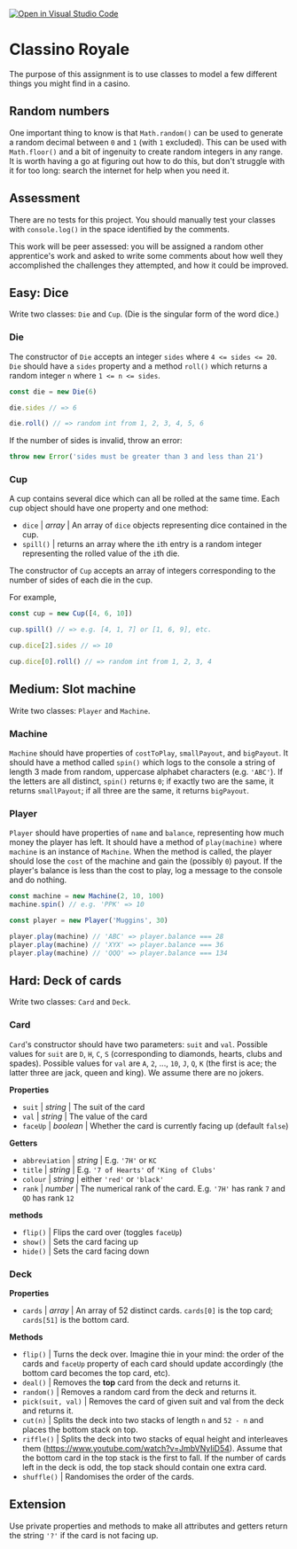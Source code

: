 [![Open in Visual Studio Code](https://classroom.github.com/assets/open-in-vscode-c66648af7eb3fe8bc4f294546bfd86ef473780cde1dea487d3c4ff354943c9ae.svg)](https://classroom.github.com/online_ide?assignment_repo_id=8468286&assignment_repo_type=AssignmentRepo)
# Classino Royale

The purpose of this assignment is to use classes to model a few different things you might find in a casino.

## Random numbers

One important thing to know is that `Math.random()` can be used to generate a random decimal between `0` and `1` (with `1` excluded). This can be used with `Math.floor()` and a bit of ingenuity to create random integers in any range. It is worth having a go at figuring out how to do this, but don't struggle with it for too long: search the internet for help when you need it.

## Assessment

There are no tests for this project. You should manually test your classes with `console.log()` in the space identified by the comments.

This work will be peer assessed: you will be assigned a random other apprentice's work and asked to write some comments about how well they accomplished the challenges they attempted, and how it could be improved.

## Easy: Dice

Write two classes: `Die` and `Cup`. (Die is the singular form of the word dice.)

### Die

The constructor of `Die` accepts an integer `sides` where `4 <= sides <= 20`. `Die` should have a `sides` property and a method `roll()` which returns a random integer `n` where `1 <= n <= sides`.

```js
const die = new Die(6)

die.sides // => 6

die.roll() // => random int from 1, 2, 3, 4, 5, 6
```

If the number of sides is invalid, throw an error:
```js
throw new Error('sides must be greater than 3 and less than 21')
```

### Cup

A cup contains several dice which can all be rolled at the same time. Each cup object should have one property and one method:

 - `dice` | *array* | An array of `dice` objects representing dice contained in the cup.
 - `spill()` | returns an array where the `i`th entry is a random integer representing the rolled value of the `i`th die.
 
The constructor of `Cup` accepts an array of integers corresponding to the number of sides of each die in the cup.

For example,
```js
const cup = new Cup([4, 6, 10])

cup.spill() // => e.g. [4, 1, 7] or [1, 6, 9], etc.

cup.dice[2].sides // => 10

cup.dice[0].roll() // => random int from 1, 2, 3, 4
```

## Medium: Slot machine

Write two classes: `Player` and `Machine`.

### Machine

`Machine` should have properties of `costToPlay`, `smallPayout`, and `bigPayout`. It should have a method called `spin()` which logs to the console a string of length 3 made from random, uppercase alphabet characters (e.g. `'ABC'`). If the letters are all distinct, `spin()` returns `0`; if exactly two are the same, it returns `smallPayout`; if all three are the same, it returns `bigPayout`.

### Player

`Player` should have properties of `name` and `balance`, representing how much money the player has left. It should have a method of `play(machine)` where `machine` is an instance of `Machine`. When the method is called, the player should lose the `cost` of the machine and gain the (possibly `0`) payout. If the player's balance is less than the cost to play, log a message to the console and do nothing. 

```js
const machine = new Machine(2, 10, 100)
machine.spin() // e.g. 'PPK' => 10

const player = new Player('Muggins', 30)

player.play(machine) // 'ABC' => player.balance === 28
player.play(machine) // 'XYX' => player.balance === 36
player.play(machine) // 'QQQ' => player.balance === 134
```

## Hard: Deck of cards

Write two classes: `Card` and `Deck`.

### Card

`Card`'s constructor should have two parameters: `suit` and `val`. Possible values for `suit` are `D`, `H`, `C`, `S` (corresponding to diamonds, hearts, clubs and spades). Possible values for `val` are `A`, `2`, ..., `10`, `J`, `Q`, `K` (the first is ace; the latter three are jack, queen and king). We assume there are no jokers.

**Properties**

 - `suit` | *string* | The suit of the card
 - `val` | *string* | The value of the card
 - `faceUp` | *boolean* | Whether the card is currently facing up (default `false`)

**Getters**

 - `abbreviation` | *string* | E.g. `'7H'` or `KC`
 - `title` | *string* | E.g. `'7 of Hearts'` of `'King of Clubs'`
 - `colour` | *string* | either `'red'` or `'black'`
 - `rank` | *number* | The numerical rank of the card. E.g. `'7H'` has rank `7` and `QD` has rank `12`

**methods**

 - `flip()` | Flips the card over (toggles `faceUp`)
 - `show()` | Sets the card facing up
 - `hide()` | Sets the card facing down

### Deck

**Properties**

 - `cards` | *array* | An array of 52 distinct cards. `cards[0]` is the top card; `cards[51]` is the bottom card.

**Methods**

 - `flip()` | Turns the deck over. Imagine thie in your mind: the order of the cards and `faceUp` property of each card should update accordingly (the bottom card becomes the top card, etc).
 - `deal()` | Removes the **top** card from the deck and returns it.
 - `random()` | Removes a random card from the deck and returns it.
 - `pick(suit, val)` | Removes the card of given suit and val from the deck and returns it. 
 - `cut(n)` | Splits the deck into two stacks of length `n` and `52 - n` and places the bottom stack on top.
 - `riffle()` | Splits the deck into two stacks of equal height and interleaves them (https://www.youtube.com/watch?v=JmbVNyIiD54). Assume that the bottom card in the top stack is the first to fall. If the number of cards left in the deck is odd, the top stack should contain one extra card.
 - `shuffle()` | Randomises the order of the cards.

## Extension

Use private properties and methods to make all attributes and getters return the string `'?'` if the card is not facing up.
